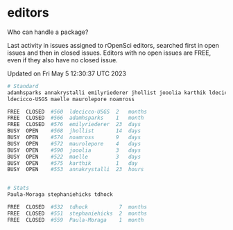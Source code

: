 # editors

Who can handle a package?

Last activity in issues assigned to rOpenSci editors, searched first in open
issues and then in closed issues. Editors with no open issues are FREE, even if
they also have no closed issue.


Updated on Fri May 5 12:30:37 UTC 2023

```bash
# Standard
adamhsparks annakrystalli emilyriederer jhollist jooolia karthik ldecicco
ldecicco-USGS maelle maurolepore noamross

FREE  CLOSED  #560  ldecicco-USGS  2   months
FREE  CLOSED  #566  adamhsparks    1   month
FREE  CLOSED  #576  emilyriederer  23  days
BUSY  OPEN    #568  jhollist       14  days
BUSY  OPEN    #574  noamross       9   days
BUSY  OPEN    #572  maurolepore    4   days
BUSY  OPEN    #590  jooolia        3   days
BUSY  OPEN    #522  maelle         3   days
BUSY  OPEN    #575  karthik        1   day
BUSY  OPEN    #553  annakrystalli  23  hours


# Stats
Paula-Moraga stephaniehicks tdhock

FREE  CLOSED  #532  tdhock          7  months
FREE  CLOSED  #551  stephaniehicks  2  months
FREE  CLOSED  #559  Paula-Moraga    1  month
```
